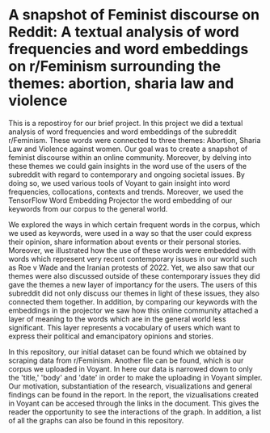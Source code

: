 # A snapshot of Feminist discourse on Reddit: A textual analysis of word frequencies and word embeddings on r/Feminism surrounding the themes: abortion, sharia law and violence 

This is a repostiroy for our brief project. In this project we did a textual analysis of word frequencies and word embeddings of the subreddit r/Feminism. These words were connected to three themes: Abortion, Sharia Law and Violence against women. Our goal was to create a snapshot of feminist discourse within an online community. Moreover, by delving into these themes we could gain insights in the word use of the users of the subreddit with regard to contemporary and ongoing societal issues. By doing so, we used various tools of Voyant to gain insight into word frequencies, collocations, contexts and trends. Moreover, we used the TensorFlow Word Embedding Projector the word embedding of our keywords from our corpus to the general world. 

We explored the ways in which certain frequent words in the corpus, which we used as keywords, were used in a way so that the user could express their opinion, share information about events or their personal stories. Moreover, we illustrated how the use of these words were embedded with words which represent very recent contemporary issues in our world such as Roe v Wade and the Iranian protests of 2022. Yet, we also saw that our themes were also discussed outside of these contemporary issues they did gave the themes a new layer of importancy for the users. The users of this subreddit did not only discuss our themes in light of these issues, they also connected them together. In addition, by comparing our keywords with the embeddings in the projector we saw how this online community attached a layer of meaning to the words which are in the general world less significant. This layer represents a vocabulary of users which want to express their political and emancipatory opinions and stories. 

In this repository, our initial dataset can be found which we obtained by scraping data from r/Feminism. Another file can be found, which is our corpus we uploaded in Voyant. In here our data is narrowed down to only the 'title,' 'body' and 'date' in order to make the uploading in Voyant simpler. Our motivation, substantiation of the research, visualizations and general findings can be found in the report. In the report, the vizualisations created in Voyant can be accesed through the links in the document. This gives the reader the opportunity to see the interactions of the graph. In addition, a list of all the graphs can also be found in this repository. 

